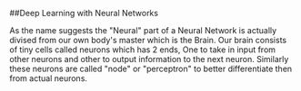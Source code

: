 ##Deep Learning with Neural Networks<br>

As the name suggests the "Neural" part of a Neural Network is actually divised from our own body's master which is the Brain. Our brain consists of tiny cells called neurons which has 2 ends, One to take in input from other neurons and other to output information to the next neuron. Similarly these neurons are called "node" or "perceptron" to better differentiate then from actual neurons.